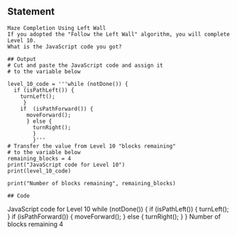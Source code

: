 ## Statement
```
Maze Completion Using Left Wall
If you adopted the "Follow the Left Wall" algorithm, you will complete Level 10. 
What is the JavaScript code you got?

## Output
# Cut and paste the JavaScript code and assign it 
# to the variable below 

level_10_code = '''while (notDone()) {
  if (isPathLeft()) {
    turnLeft();
     }
    if  (isPathForward()) {
      moveForward();
      } else {
        turnRight();
        }
        }'''
# Transfer the value from Level 10 "blocks remaining"
# to the variable below 
remaining_blocks = 4
print("JavaScript code for Level 10")
print(level_10_code)

print("Number of blocks remaining", remaining_blocks)

## Code
```
JavaScript code for Level 10
while (notDone()) {
  if (isPathLeft()) {
    turnLeft();
     }
    if  (isPathForward()) {
      moveForward();
      } else {
        turnRight();
        }
        }
Number of blocks remaining 4
